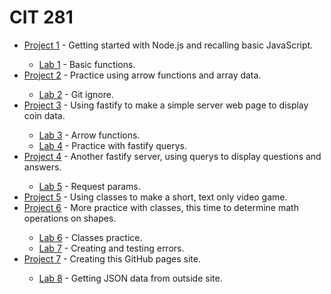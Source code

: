 # CIT 281

<ul>
  
<li><a href="https://joeybez.github.io/cit281-p1/">Project 1</a> - Getting started with Node.js and recalling basic JavaScript. </li>
  <ul>
  <li><a href="https://joeybez.github.io/joeybezner.github.io/">Lab 1</a> - Basic functions. </li>
  </ul>
  
<li><a href="https://joeybez.github.io/cit281-p2/">Project 2</a> - Practice using arrow functions and array data. </li>
  <ul>
  <li><a href="https://joeybez.github.io/joeybezner.github.io/">Lab 2</a> - Git ignore. </li>
  </ul>

<li><a href="https://joeybez.github.io/cit281-p3//">Project 3</a> - Using fastify to make a simple server web page to display coin data. </li>
  <ul>
  <li><a href="https://joeybez.github.io/joeybezner.github.io/">Lab 3</a> - Arrow functions. </li>
  <li><a href="https://joeybez.github.io/joeybezner.github.io/">Lab 4</a> - Practice with fastify querys. </li>
  </ul>

<li><a href="https://joeybez.github.io/cit281-p4//">Project 4</a> - Another fastify server, using querys to display questions and answers. </li>
  <ul>
  <li><a href="https://joeybez.github.io/joeybezner.github.io/">Lab 5</a> - Request params. </li>
  </ul>

<li><a href="https://joeybez.github.io/cit281-p5//">Project 5</a> - Using classes to make a short, text only video game. </li>

<li><a href="https://joeybez.github.io/cit281-p6//">Project 6</a> - More practice with classes, this time to determine math operations on shapes. </li>
  <ul>
  <li><a href="https://joeybez.github.io/joeybezner.github.io/">Lab 6</a> - Classes practice. </li>
  <li><a href="https://joeybez.github.io/joeybezner.github.io/">Lab 7</a> - Creating and testing errors. </li>
  </ul>

<li><a href="https://joeybez.github.io/cit281-p7//">Project 7</a> - Creating this GitHub pages site. </li>
  <ul>
  <li><a href="https://joeybez.github.io/joeybezner.github.io/">Lab 8</a> -  Getting JSON data from outside site. </li>
  </ul>
</ul>

